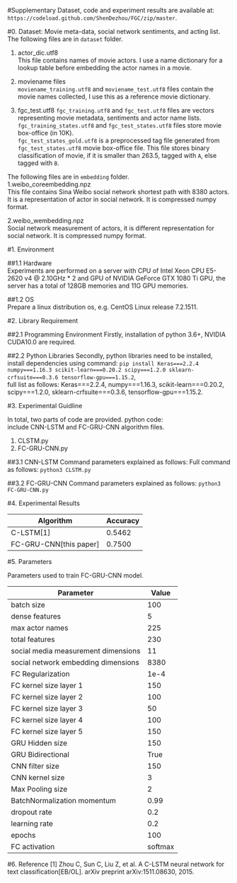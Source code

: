 

#Supplementary
Dataset, code and experiment results are available at:  
`https://codeload.github.com/ShenDezhou/FGC/zip/master`.

#0. Dataset: Movie meta-data, social network sentiments, and acting list.
The following files are in `dataset` folder.  
1. actor_dic.utf8  
This file contains names of movie actors. I use a name dictionary for a lookup table before embedding the actor names in a movie.  

2. moviename files   
`moviename_training.utf8` and `moviename_test.utf8` files contain the movie names collected, I use this as a reference movie dictionary.

3. fgc_test.utf8
`fgc_training.utf8` and `fgc_test.utf8` files are vectors representing movie metadata, sentiments and actor name lists.    
`fgc_training_states.utf8` and `fgc_test_states.utf8` files store movie box-office (in 10K).  
`fgc_test_states_gold.utf8` is a preprocessed tag file generated from `fgc_test_states.utf8` movie box-office file. This file stores binary classification of movie, if it is smaller than 263.5, tagged with `A`, else tagged with `B`.   

The following files are in `embedding` folder.  
1.weibo_coreembedding.npz  
This file contains Sina Weibo social network shortest path with 8380 actors. It is a representation of actor in social network. It is compressed numpy format.

2.weibo_wembedding.npz  
Social network measurement of actors, it is different representation for social network. It is compressed numpy format.


#1. Environment  

##1.1 Hardware  
Experiments are performed on a server with CPU of Intel Xeon CPU E5-2620 v4 @ 2.10GHz * 2 and GPU of NVIDIA GeForce GTX 1080 Ti GPU, the server has a total of 128GB memories and 11G GPU memories.

##1.2 OS  
Prepare a linux distribution os, e.g. CentOS Linux release 7.2.1511.

#2. Library Requirement  

##2.1 Programming Environment
Firstly, installation of python 3.6+, NVIDIA CUDA10.0 are required.

##2.2 Python Libraries 
Secondly, python libraries need to be installed, install dependencies using command: `pip install Keras===2.2.4 numpy===1.16.3 scikit-learn===0.20.2 scipy===1.2.0 sklearn-crfsuite===0.3.6 tensorflow-gpu===1.15.2`,  
full list as follows:  Keras===2.2.4, numpy===1.16.3, scikit-learn===0.20.2, scipy===1.2.0, sklearn-crfsuite===0.3.6, tensorflow-gpu===1.15.2.  

#3. Experimental Guidline

In total, two parts of code are provided.
python code:  
include CNN-LSTM and FC-GRU-CNN algorithm files.  
1) CLSTM.py  
2) FC-GRU-CNN.py  


##3.1 CNN-LSTM
Command parameters explained as follows:
Full command as follows:
`python3 CLSTM.py`

##3.2 FC-GRU-CNN
Command parameters explained as follows:
`python3 FC-GRU-CNN.py`


#4. Experimental Results

| Algorithm                          |Accuracy
|------------------------------------|-----------|
|C-LSTM[1]                           |0.5462     |
|FC-GRU-CNN[this paper]                          |0.7500      |


#5. Parameters

Parameters used to train FC-GRU-CNN model.

| Parameter          |     Value       |
|--------------------|-----------------|
|batch size | 100 |
|dense features | 5 |
|max actor names | 225 |
|total features | 230 |
|social media measurement dimensions | 11 |
|social network embedding dimensions | 8380 |
|FC Regularization | 1e-4 |
|FC kernel size layer 1| 150 |
|FC kernel size layer 2| 100 |
|FC kernel size layer 3| 50 |
|FC kernel size layer 4| 100 |
|FC kernel size layer 5| 150 |
|GRU Hidden size| 150 |
|GRU Bidirectional| True |
|CNN filter size | 150 |
|CNN kernel size | 3 |
|Max Pooling size | 2 |
|BatchNormalization momentum | 0.99 |
|dropout rate | 0.2 |
|learning rate | 0.2 |
|epochs | 100 |
|FC activation| softmax|



#6. Reference
[1] Zhou C, Sun C, Liu Z, et al. A C-LSTM neural network for text classification[EB/OL]. arXiv preprint arXiv:1511.08630, 2015.  
